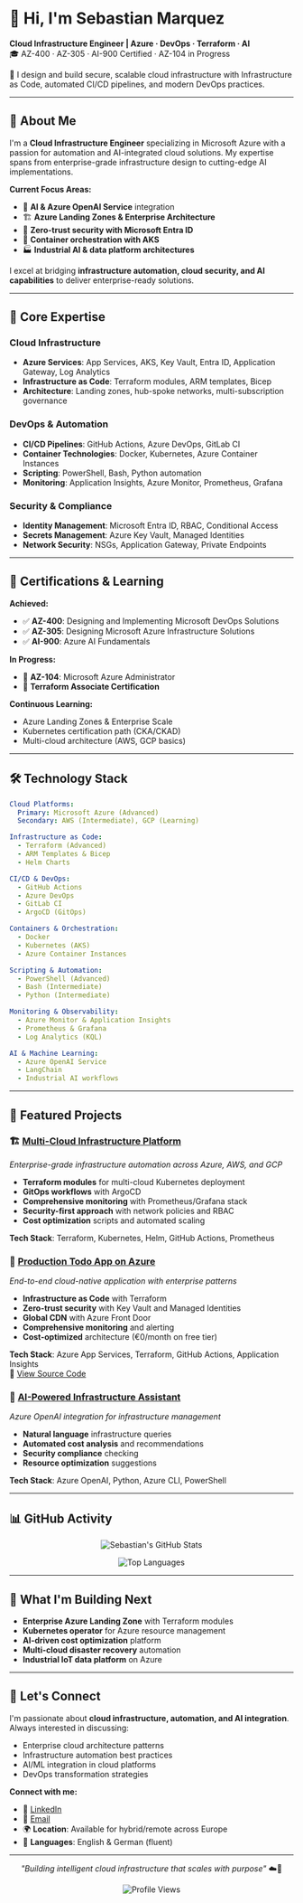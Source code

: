 # 👋 Hi, I'm Sebastian Marquez
**Cloud Infrastructure Engineer | Azure · DevOps · Terraform · AI**  
🎓 AZ-400 · AZ-305 · AI-900 Certified · AZ-104 in Progress

🔧 I design and build secure, scalable cloud infrastructure with Infrastructure as Code, automated CI/CD pipelines, and modern DevOps practices.

---

## 🚀 About Me

I'm a **Cloud Infrastructure Engineer** specializing in Microsoft Azure with a passion for automation and AI-integrated cloud solutions. My expertise spans from enterprise-grade infrastructure design to cutting-edge AI implementations.

**Current Focus Areas:**
- 🤖 **AI & Azure OpenAI Service** integration
- 🏗️ **Azure Landing Zones & Enterprise Architecture**
- 🔐 **Zero-trust security with Microsoft Entra ID**
- 🐳 **Container orchestration with AKS**
- 🏭 **Industrial AI & data platform architectures**

I excel at bridging **infrastructure automation, cloud security, and AI capabilities** to deliver enterprise-ready solutions.

---

## 🎯 Core Expertise

### **Cloud Infrastructure**
- **Azure Services**: App Services, AKS, Key Vault, Entra ID, Application Gateway, Log Analytics
- **Infrastructure as Code**: Terraform modules, ARM templates, Bicep
- **Architecture**: Landing zones, hub-spoke networks, multi-subscription governance

### **DevOps & Automation**
- **CI/CD Pipelines**: GitHub Actions, Azure DevOps, GitLab CI
- **Container Technologies**: Docker, Kubernetes, Azure Container Instances
- **Scripting**: PowerShell, Bash, Python automation
- **Monitoring**: Application Insights, Azure Monitor, Prometheus, Grafana

### **Security & Compliance**
- **Identity Management**: Microsoft Entra ID, RBAC, Conditional Access
- **Secrets Management**: Azure Key Vault, Managed Identities
- **Network Security**: NSGs, Application Gateway, Private Endpoints

---

## 📜 Certifications & Learning

**Achieved:**
- ✅ **AZ-400**: Designing and Implementing Microsoft DevOps Solutions  
- ✅ **AZ-305**: Designing Microsoft Azure Infrastructure Solutions  
- ✅ **AI-900**: Azure AI Fundamentals  

**In Progress:**
- 🔄 **AZ-104**: Microsoft Azure Administrator
- 🔄 **Terraform Associate Certification**

**Continuous Learning:**
- Azure Landing Zones & Enterprise Scale
- Kubernetes certification path (CKA/CKAD)
- Multi-cloud architecture (AWS, GCP basics)

---

## 🛠️ Technology Stack

```yaml
Cloud Platforms:
  Primary: Microsoft Azure (Advanced)
  Secondary: AWS (Intermediate), GCP (Learning)

Infrastructure as Code:
  - Terraform (Advanced)
  - ARM Templates & Bicep
  - Helm Charts

CI/CD & DevOps:
  - GitHub Actions
  - Azure DevOps
  - GitLab CI
  - ArgoCD (GitOps)

Containers & Orchestration:
  - Docker
  - Kubernetes (AKS)
  - Azure Container Instances

Scripting & Automation:
  - PowerShell (Advanced)
  - Bash (Intermediate)
  - Python (Intermediate)

Monitoring & Observability:
  - Azure Monitor & Application Insights
  - Prometheus & Grafana
  - Log Analytics (KQL)

AI & Machine Learning:
  - Azure OpenAI Service
  - LangChain
  - Industrial AI workflows
```

---

## 📁 Featured Projects

### 🏗️ [Multi-Cloud Infrastructure Platform](https://github.com/Setimarz108/cloudops-portfolio)
*Enterprise-grade infrastructure automation across Azure, AWS, and GCP*
- **Terraform modules** for multi-cloud Kubernetes deployment
- **GitOps workflows** with ArgoCD
- **Comprehensive monitoring** with Prometheus/Grafana stack
- **Security-first approach** with network policies and RBAC
- **Cost optimization** scripts and automated scaling

**Tech Stack**: Terraform, Kubernetes, Helm, GitHub Actions, Prometheus

### 🧩 [Production Todo App on Azure](https://todoapp-demo-spnypd75.azurewebsites.net)
*End-to-end cloud-native application with enterprise patterns*
- **Infrastructure as Code** with Terraform
- **Zero-trust security** with Key Vault and Managed Identities
- **Global CDN** with Azure Front Door
- **Comprehensive monitoring** and alerting
- **Cost-optimized** architecture (€0/month on free tier)

**Tech Stack**: Azure App Services, Terraform, GitHub Actions, Application Insights  
🔗 [View Source Code](https://github.com/Setimarz108/Todo-App)

### 🤖 [AI-Powered Infrastructure Assistant](https://github.com/Setimarz108/ai-infra-assistant)
*Azure OpenAI integration for infrastructure management*
- **Natural language** infrastructure queries
- **Automated cost analysis** and recommendations
- **Security compliance** checking
- **Resource optimization** suggestions

**Tech Stack**: Azure OpenAI, Python, Azure CLI, PowerShell

---

## 📊 GitHub Activity

<div align="center">

![Sebastian's GitHub Stats](https://github-readme-stats.vercel.app/api?username=Setimarz108&show_icons=true&theme=gruvbox&hide_border=true)

![Top Languages](https://github-readme-stats.vercel.app/api/top-langs/?username=Setimarz108&layout=compact&theme=gruvbox&hide_border=true)

</div>

---

## 🎯 What I'm Building Next

- **Enterprise Azure Landing Zone** with Terraform modules
- **Kubernetes operator** for Azure resource management  
- **AI-driven cost optimization** platform
- **Multi-cloud disaster recovery** automation
- **Industrial IoT data platform** on Azure

---

## 🤝 Let's Connect

I'm passionate about **cloud infrastructure, automation, and AI integration**. Always interested in discussing:
- Enterprise cloud architecture patterns
- Infrastructure automation best practices  
- AI/ML integration in cloud platforms
- DevOps transformation strategies

**Connect with me:**
- 💼 [LinkedIn](https://www.linkedin.com/in/sebastian-marquez/)
- 📧 [Email](mailto:your-email@example.com)
- 🌍 **Location**: Available for hybrid/remote across Europe
- 💬 **Languages**: English & German (fluent)

---

<div align="center">

*"Building intelligent cloud infrastructure that scales with purpose"* ☁️🤖

![Profile Views](https://komarev.com/ghpvc/?username=Setimarz108&color=blue&style=flat-square)

</div>
